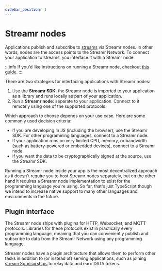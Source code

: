 ```yaml
---
sidebar_position: 1
---
```


# Streamr nodes
Applications publish and subscribe to [streams](../usage/streams/creating-streams) via Streamr nodes. In other words, nodes are the access points to the Streamr Network. To connect your application to streams, you interface it with a Streamr node.

:::info
If you'd like instructions on running a Streamr node, checkout [this guide](../guides/how-to-run-streamr-node.md).
:::

There are two strategies for interfacing applications with Streamr nodes:

1. Use the **Streamr SDK**: the Streamr node is imported to your application as a library and runs locally as part of your application.
2. Run a **Streamr node**: separate to your application. Connect to it remotely using one of the supported protocols.

Which approach to choose depends on your use case. Here are some commonly used decision criteria:

- If you are developing in JS (including the browser), use the Streamr SDK. For other programming languages, connect to a Streamr node.
- If your application runs on very limited CPU, memory, or bandwidth (such as battery-powered or embedded devices), connect to a Streamr node.
- If you want the data to be cryptographically signed at the source, use the Streamr SDK.

Running a Streamr node inside your app is the most decentralized approach as it doesn't require you to host Streamr nodes separately, but on the other hand it requires a Streamr node implementation to exist for the programming language you're using. So far, that's just TypeScript though we intend to increase native support to many other languages and environments in the future.

## Plugin interface
The Streamr node ships with plugins for HTTP, Websocket, and MQTT protocols. Libraries for these protocols exist in practically every programming language, meaning that you can conveniently publish and subscribe to data from the Streamr Network using any programming language.

Streamr nodes have a plugin architecture that allows them to perform other tasks in addition to (or instead of) serving applications, such as joining [stream Sponsorships](../streamr-network/incentives/stream-sponsorships.md) to relay data and earn DATA tokens.
